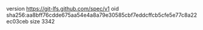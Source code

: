 version https://git-lfs.github.com/spec/v1
oid sha256:aa8bff76cdde675aa54e4a8a79e30585cbf7eddcffcb5cfe5e77c8a22ec03ceb
size 3342
